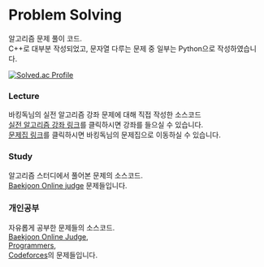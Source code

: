 # Problem Solving
알고리즘 문제 풀이 코드.   
C++로 대부분 작성되었고, 문자열 다루는 문제 중 일부는 Python으로 작성하였습니다.   

[![Solved.ac Profile](http://mazassumnida.wtf/api/v2/generate_badge?boj=tree5678)](https://solved.ac/tree5678)

### Lecture
바킹독님의 실전 알고리즘 강좌 문제에 대해 직접 작성한 소스코드   
[실전 알고리즘 강좌 링크](https://blog.encrypted.gg/category/%EA%B0%95%EC%A2%8C/%EC%8B%A4%EC%A0%84%20%EC%95%8C%EA%B3%A0%EB%A6%AC%EC%A6%98?page=1)를 클릭하시면 강좌를 들으실 수 있습니다.   
[문제집 링크](https://github.com/encrypted-def/basic-algo-lecture/blob/master/workbook.md)를 클릭하시면 바킹독님의 문제집으로 이동하실 수 있습니다.

### Study
알고리즘 스터디에서 풀어본 문제의 소스코드.   
[Baekjoon Online judge](https://www.acmicpc.net/) 문제들입니다.   

### 개인공부
자유롭게 공부한 문제들의 소스코드.   
[Baekjoon Online Judge](https://www.acmicpc.net/),       
[Programmers](https://programmers.co.kr/),   
[Codeforces](https://codeforces.com/)의 문제들입니다.
